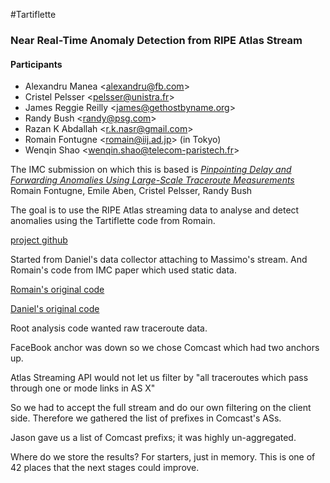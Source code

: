 #Tartiflette
### Near Real-Time Anomaly Detection from RIPE Atlas Stream

#### Participants
* Alexandru Manea \<alexandru@fb.com\>
* Cristel Pelsser \<pelsser@unistra.fr\>
* James Reggie Reilly \<james@gethostbyname.org\>
* Randy Bush \<randy@psg.com\>
* Razan K Abdallah \<r.k.nasr@gmail.com\>
* Romain Fontugne \<romain@iij.ad.jp\> (in Tokyo)
* Wenqin Shao \<wenqin.shao@telecom-paristech.fr\>

The IMC submission on which this is based is
[*Pinpointing Delay and Forwarding Anomalies Using Large-Scale Traceroute Measurements*](http://arxiv.org/abs/1605.04784)
Romain Fontugne, Emile Aben, Cristel Pelsser, Randy Bush

The goal is to use the RIPE Atlas streaming data to analyse and detect
anomalies using the Tartiflette code from Romain.

[project github](https://github.com/4a616d6573205265696c6c79/tartiflette)

Started from Daniel's data collector attaching to Massimo's stream.  And
Romain's code from IMC paper which used static data.

[Romain's original code](https://github.com/romain-fontugne/ripeAtlasDetector)

[Daniel's original code](https://github.com/dfkbg/Traceroute-Streaming)

Root analysis code wanted raw traceroute data.

FaceBook anchor was down so we chose Comcast which had two anchors up.

Atlas Streaming API would not let us filter by "all traceroutes which
pass through one or mode links in AS X"

So we had to accept the full stream and do our own filtering on the
client side.  Therefore we gathered the list of prefixes in Comcast's
ASs.

Jason gave us a list of Comcast prefixs; it was highly un-aggregated.

Where do we store the results?  For starters, just in memory.  This is
one of 42 places that the next stages could improve.
